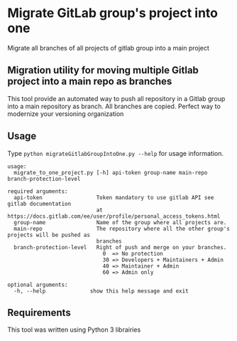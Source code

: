 # Migrate GitLab group's project into one
Migrate all branches of all projects of gitlab group into a main project

## Migration utility for moving multiple Gitlab project into a main repo as branches
This tool provide an automated way to push all repository in a Gitlab group into a main repository as branch. All branches are copied. Perfect way to modernize your versioning organization

## Usage
Type `python migrateGitlabGroupIntoOne.py --help` for usage information.
```
usage: 
  migrate_to_one_project.py [-h] api-token group-name main-repo branch-protection-level

required arguments:
  api-token                 Token mandatory to use gitlab API see gitlab documentation 
                            at https://docs.gitlab.com/ee/user/profile/personal_access_tokens.html
  group-name                Name of the group where all projects are.
  main-repo                 The repository where all the other group's projects will be pushed as 
                            branches
  branch-protection-level   Right of push and merge on your branches. 
                              0  => No protection
                              30 => Developers + Maintainers + Admin
                              40 => Maintainer + Admin 
                              60 => Admin only

optional arguments:
  -h, --help              show this help message and exit
```

## Requirements
This tool was written using Python 3 librairies
